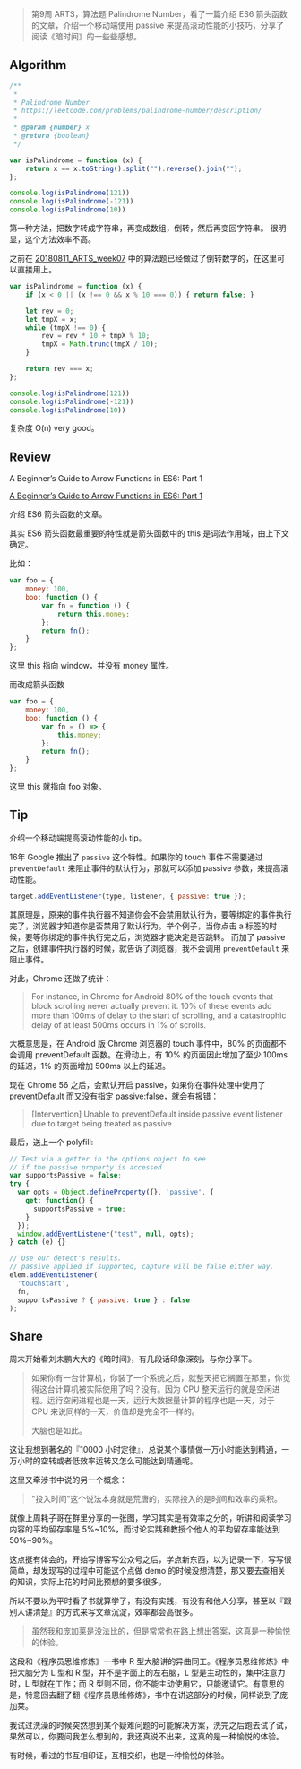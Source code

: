 
> 第9周 ARTS，算法题 Palindrome Number，看了一篇介绍 ES6 箭头函数的文章，介绍一个移动端使用 passive 来提高滚动性能的小技巧，分享了阅读《暗时间》的一些些感想。

## Algorithm
```javascript
/**
 * 
 * Palindrome Number
 * https://leetcode.com/problems/palindrome-number/description/
 * 
 * @param {number} x
 * @return {boolean}
 */

var isPalindrome = function (x) {
    return x == x.toString().split("").reverse().join("");
};

console.log(isPalindrome(121))
console.log(isPalindrome(-121))
console.log(isPalindrome(10))
```

第一种方法，把数字转成字符串，再变成数组，倒转，然后再变回字符串。
很明显，这个方法效率不高。

之前在 [20180811_ARTS_week07](http://www.imbeta.cn/20180811_arts_week07.html#20180811_arts_week07) 中的算法题已经做过了倒转数字的，在这里可以直接用上。

```javascript
var isPalindrome = function (x) {
    if (x < 0 || (x !== 0 && x % 10 === 0)) { return false; }

    let rev = 0;
    let tmpX = x;
    while (tmpX !== 0) {
        rev = rev * 10 + tmpX % 10;
        tmpX = Math.trunc(tmpX / 10);
    }

    return rev === x;
};

console.log(isPalindrome(121))
console.log(isPalindrome(-121))
console.log(isPalindrome(10))
```

复杂度 O(n) very good。

## Review

A Beginner’s Guide to Arrow Functions in ES6: Part 1

[A Beginner’s Guide to Arrow Functions in ES6: Part 1](https://medium.com/@josephcardillo/a-beginners-guide-to-arrow-functions-in-es6-part-1-187c45c6987c)

介绍 ES6 箭头函数的文章。

其实 ES6 箭头函数最重要的特性就是箭头函数中的 this 是词法作用域，由上下文确定。

比如：

```javascript
var foo = {
    money: 100,
    boo: function () {
        var fn = function () {
            return this.money;       
        };
        return fn();
    }
};
```
这里 this 指向 window，并没有 money 属性。

而改成箭头函数

```javascript
var foo = {
    money: 100,
    boo: function () {
        var fn = () => {
            this.money;       
        };
        return fn();
    }
};
```
这里 this 就指向 foo 对象。


## Tip
介绍一个移动端提高滚动性能的小 tip。

16年 Google 推出了 `passive` 这个特性。如果你的 touch 事件不需要通过 `preventDefault` 来阻止事件的默认行为，那就可以添加 passive 参数，来提高滚动性能。

```javascript
target.addEventListener(type, listener, { passive: true });
```

其原理是，原来的事件执行器不知道你会不会禁用默认行为，要等绑定的事件执行完了，浏览器才知道你是否禁用了默认行为。举个例子，当你点击 a 标签的时候，要等你绑定的事件执行完之后，浏览器才能决定是否跳转。
而加了 passive 之后，创建事件执行器的时候，就告诉了浏览器，我不会调用 `preventDefault` 来阻止事件。

对此，Chrome 还做了统计：

> For instance, in Chrome for Android 80% of the touch events that block
scrolling never actually prevent it. 10% of these events add more than
100ms of delay to the start of scrolling, and a catastrophic delay of
at least 500ms occurs in 1% of scrolls.

大概意思是，在 Android 版 Chrome 浏览器的 touch 事件中，80% 的页面都不会调用 preventDefault 函数。在滑动上，有 10% 的页面因此增加了至少 100ms 的延迟，1% 的页面增加 500ms 以上的延迟。

现在 Chrome 56 之后，会默认开启 passive，如果你在事件处理中使用了 preventDefault 而又没有指定 passive:false，就会有报错：

> [Intervention] Unable to preventDefault inside passive event listener due to target being treated as passive

最后，送上一个 polyfill:

```javascript
// Test via a getter in the options object to see 
// if the passive property is accessed
var supportsPassive = false;
try {
  var opts = Object.defineProperty({}, 'passive', {
    get: function() {
      supportsPassive = true;
    }
  });
  window.addEventListener("test", null, opts);
} catch (e) {}

// Use our detect's results. 
// passive applied if supported, capture will be false either way.
elem.addEventListener(
  'touchstart',
  fn,
  supportsPassive ? { passive: true } : false
); 
```

## Share
周末开始看刘未鹏大大的《暗时间》，有几段话印象深刻，与你分享下。

> 如果你有一台计算机，你装了一个系统之后，就整天把它搁置在那里，你觉得这台计算机被实际使用了吗？没有。因为 CPU 整天运行的就是空闲进程。运行空闲进程也是一天，运行大数据量计算的程序也是一天，对于 CPU 来说同样的一天，价值却是完全不一样的。
> 
> 大脑也是如此。

这让我想到著名的『10000 小时定律』，总说某个事情做一万小时能达到精通，一万小时的空转或者低效率运转又怎么可能达到精通呢。

这里又牵涉书中说的另一个概念：

> "投入时间"这个说法本身就是荒唐的，实际投入的是时间和效率的乘积。

就像上周耗子哥在群里分享的一张图，学习其实是有效率之分的，听讲和阅读学习内容的平均留存率是 5%~10%，而讨论实践和教授个他人的平均留存率能达到 50%~90%。

这点挺有体会的，开始写博客写公众号之后，学点新东西，以为记录一下，写写很简单，却发现写的过程中可能这个点做 demo 的时候没想清楚，那又要去查相关的知识，实际上花的时间比预想的要多很多。

所以不要以为平时看了书就算学了，有没有实践，有没有和他人分享，甚至以『跟别人讲清楚』的方式来写文章沉淀，效率都会高很多。

> 虽然我和庞加莱是没法比的，但是常常也在路上想出答案，这真是一种愉悦的体验。

这段和《程序员思维修炼》一书中 R 型大脑讲的异曲同工。《程序员思维修炼》中把大脑分为 L 型和 R 型，并不是字面上的左右脑，L 型是主动性的，集中注意力时，L 型就在工作；而 R 型则不同，你不能主动使用它，只能邀请它。有意思的是，特意回去翻了翻《程序员思维修炼》，书中在讲这部分的时候，同样说到了庞加莱。

我试过洗澡的时候突然想到某个疑难问题的可能解决方案，洗完之后跑去试了试，果然可以，你要问我怎么想到的，我还真说不出来，这真的是一种愉悦的体验。

有时候，看过的书互相印证，互相交织，也是一种愉悦的体验。


